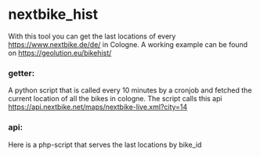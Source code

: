 # nextbike_hist

With this tool you can get the last locations of every https://www.nextbike.de/de/ in Cologne. A working example can be found on https://geolution.eu/bikehist/


### getter:

A python script that is called every 10 minutes by a cronjob and fetched the current location of all the bikes in cologne. The script calls this api https://api.nextbike.net/maps/nextbike-live.xml?city=14


### api:
Here is a php-script that serves the last locations by bike_id
